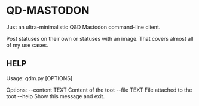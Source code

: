 QD-MASTODON
===========

Just an ultra-minimalistic Q&D Mastodon command-line client.

Post statuses on their own or statuses with an image. That covers almost all of my use cases.

HELP
----

Usage: qdm.py [OPTIONS]

Options:
  --content TEXT  Content of the toot
  --file TEXT     File attached to the toot
  --help          Show this message and exit.
